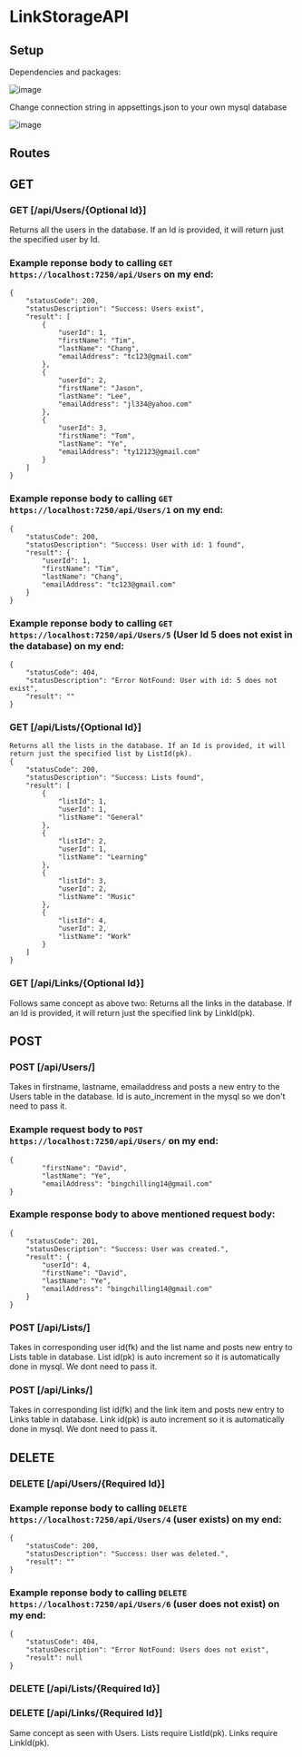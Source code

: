 # LinkStorageAPI

## Setup
Dependencies and packages: 

![image](https://user-images.githubusercontent.com/42223424/204213405-ef4ced8e-f0f4-4bb2-bfef-4683c7305262.png)

Change connection string in appsettings.json to your own mysql database

![image](https://user-images.githubusercontent.com/42223424/204213605-c0f94e52-7894-44a2-81be-66b64130cdb8.png)

## Routes
## GET
### GET [/api/Users/{Optional Id}]
Returns all the users in the database. If an Id is provided, it will return just the specified user by Id.
### Example reponse body to calling ```GET https://localhost:7250/api/Users``` on my end:
```
{
	"statusCode": 200,
	"statusDescription": "Success: Users exist",
	"result": [
		{
			"userId": 1,
			"firstName": "Tim",
			"lastName": "Chang",
			"emailAddress": "tc123@gmail.com"
		},
		{
			"userId": 2,
			"firstName": "Jason",
			"lastName": "Lee",
			"emailAddress": "jl334@yahoo.com"
		},
		{
			"userId": 3,
			"firstName": "Tom",
			"lastName": "Ye",
			"emailAddress": "ty12123@gmail.com"
		}
	]
}
```
### Example reponse body to calling ```GET https://localhost:7250/api/Users/1``` on my end:
```
{
	"statusCode": 200,
	"statusDescription": "Success: User with id: 1 found",
	"result": {
		"userId": 1,
		"firstName": "Tim",
		"lastName": "Chang",
		"emailAddress": "tc123@gmail.com"
	}
}
```
### Example reponse body to calling ```GET https://localhost:7250/api/Users/5``` (User Id 5 does not exist in the database) on my end:
```
{
	"statusCode": 404,
	"statusDescription": "Error NotFound: User with id: 5 does not exist",
	"result": ""
}

```
### GET [/api/Lists/{Optional Id}]
```
Returns all the lists in the database. If an Id is provided, it will return just the specified list by ListId(pk).
{
	"statusCode": 200,
	"statusDescription": "Success: Lists found",
	"result": [
		{
			"listId": 1,
			"userId": 1,
			"listName": "General"
		},
		{
			"listId": 2,
			"userId": 1,
			"listName": "Learning"
		},
		{
			"listId": 3,
			"userId": 2,
			"listName": "Music"
		},
		{
			"listId": 4,
			"userId": 2,
			"listName": "Work"
		}
	]
}
```
### GET [/api/Links/{Optional Id}]
Follows same concept as above two: Returns all the links in the database. If an Id is provided, it will return just the specified link by LinkId(pk).

## POST
### POST [/api/Users/]
Takes in firstname, lastname, emailaddress and posts a new entry to the Users table in the database. Id is auto_increment in the mysql so we don't need to pass it.
### Example request body to ```POST https://localhost:7250/api/Users/``` on my end:
```
{
		"firstName": "David",
		"lastName": "Ye",
		"emailAddress": "bingchilling14@gmail.com"
}
```
### Example response body to above mentioned request body:
```
{
	"statusCode": 201,
	"statusDescription": "Success: User was created.",
	"result": {
		"userId": 4,
		"firstName": "David",
		"lastName": "Ye",
		"emailAddress": "bingchilling14@gmail.com"
	}
}
```
### POST [/api/Lists/]
Takes in corresponding user id(fk) and the list name and posts new entry to Lists table in database. List id(pk) is auto increment so it is automatically done in mysql. We dont need to pass it.
### POST [/api/Links/]
Takes in corresponding list id(fk) and the link item and posts new entry to Links table in database. Link id(pk) is auto increment so it is automatically done in mysql. We dont need to pass it.

## DELETE
### DELETE [/api/Users/{Required Id}]
### Example reponse body to calling ```DELETE https://localhost:7250/api/Users/4``` (user exists) on my end:
```
{
	"statusCode": 200,
	"statusDescription": "Success: User was deleted.",
	"result": ""
}
```
### Example reponse body to calling ```DELETE https://localhost:7250/api/Users/6``` (user does not exist) on my end:
```
{
	"statusCode": 404,
	"statusDescription": "Error NotFound: Users does not exist",
	"result": null
}
```
### DELETE [/api/Lists/{Required Id}]
### DELETE [/api/Links/{Required Id}]
Same concept as seen with Users. Lists require ListId(pk). Links require LinkId(pk).
